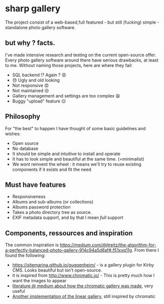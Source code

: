 # sharp gallery
The project consist of a web-based,full featured - but still (fucking) simple - standalone photo gallery software.

## but why ? facts.
I've made intensive research and testing on the current open-source offer. Every photo gallery software around there have serious drawbacks, at least to me. Without naming those projects, here are where they fail:
- SQL backend !? Again ? :rage:
- :disappointed: Ugly and old looking
- Not responsive :rage:
- Not maintained :unamused:
- Gallery management and settings are too complex :tired_face:
- Buggy "upload" feature :expressionless:

## Philosophy
For "the best" to happen I have thought of some basic guidelines and wishes:
- Open source
- No database
- It should be simple and intuitive to install and operate
- It has to look simple and beautiful at the same time. (=minimalist)
- We wont reinvent the wheel : it means we'll try to reuse existing components if it exists and fit the need

## Must have features
- Responsiveness
- Albums and sub-albums (or collections)
- Albums password protection
- Takes a photo directory tree as source.
- EXIF metadata support, and by that I mean *full* support

## Components, ressources and inspiration
The common inspiration is https://medium.com/@jtreitz/the-algorithm-for-a-perfectly-balanced-photo-gallery-914c94a5d8af#.f51xvq11g. From there I found the following:

 - https://sitemarina.github.io/guggenheim/ - is a gallery plugin for Kirby CMS. Looks beautiful but isn't open-source.
 - it is inspired from http://www.chromatic.io/ - This is pretty much how I want the images to appear
 - [literature @ medium about how the chromatic gallery was made](https://medium.com/@jtreitz/the-algorithm-for-a-perfectly-balanced-photo-gallery-914c94a5d8af#.f51xvq11g), very useful
 - [Another implementation of the linear gallery](https://medium.com/swlh/in-search-of-the-perfect-image-gallery-34f46f7615a1#.n6gwrfy9q), still inspired by chromatic
